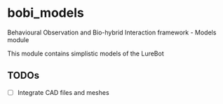 # bobi_models
Behavioural Observation and Bio-hybrid Interaction framework - Models module

This module contains simplistic models of the LureBot 

## TODOs
- [ ] Integrate CAD files and meshes
